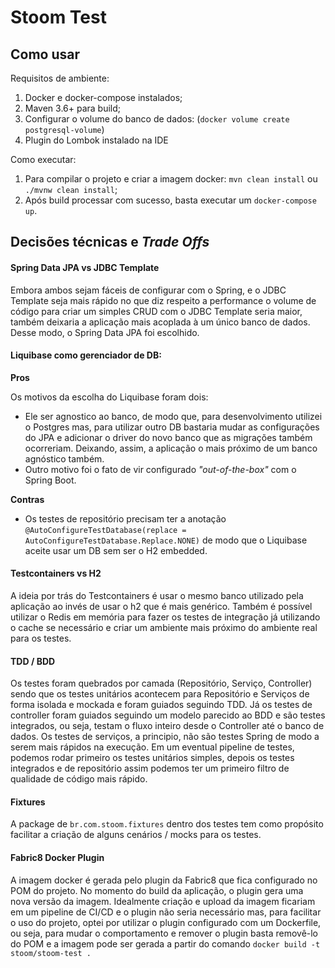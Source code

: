 # Stoom Test

## Como usar
Requisitos de ambiente:
1. Docker e docker-compose instalados;
1. Maven 3.6+ para build;
1. Configurar o volume do banco de dados: (`docker volume create postgresql-volume`)
1. Plugin do Lombok instalado na IDE

Como executar:
1. Para compilar o projeto e criar a imagem docker: `mvn clean install` ou `./mvnw clean install`;
1. Após build processar com sucesso, basta executar um `docker-compose up`.

## Decisões técnicas e _Trade Offs_

#### 

#### Spring Data JPA vs JDBC Template
Embora ambos sejam fáceis de configurar com o Spring, e o JDBC Template seja mais rápido no que diz respeito a performance o volume de código para criar um simples CRUD com o JDBC Template seria maior, também deixaria a aplicação mais acoplada à um único banco de dados.
Desse modo, o Spring Data JPA foi escolhido. 

#### Liquibase como gerenciador de DB:
**Pros**

Os motivos da escolha do Liquibase foram dois:
- Ele ser agnostico ao banco, de modo que, para desenvolvimento utilizei o Postgres mas, para utilizar outro DB bastaria mudar as configurações do JPA e adicionar o driver do novo banco que as migrações também ocorreriam. Deixando, assim, a aplicação o mais próximo de um banco agnóstico também.
- Outro motivo foi o fato de vir configurado _"out-of-the-box"_ com o Spring Boot.

**Contras**

- Os testes de repositório precisam ter a anotação `@AutoConfigureTestDatabase(replace =  AutoConfigureTestDatabase.Replace.NONE)` de modo que o Liquibase aceite usar um DB sem ser o H2 embedded.

#### Testcontainers vs H2
A ideia por trás do Testcontainers é usar o mesmo banco utilizado pela aplicação ao invés de usar o h2 que é mais genérico.
Também é possível utilizar o Redis em memória para fazer os testes de integração já utilizando o cache se necessário e criar um ambiente mais próximo do ambiente real para os testes.

#### TDD / BDD
Os testes foram quebrados por camada (Repositório, Serviço, Controller) sendo que os testes unitários acontecem para Repositório e Serviços de forma isolada e mockada e foram guiados seguindo TDD.
Já os testes de controller foram guiados seguindo um modelo parecido ao BDD e são testes integrados, ou seja, testam o fluxo inteiro desde o Controller até o banco de dados.
Os testes de serviços, a principio, não são testes Spring de modo a serem mais rápidos na execução. Em um eventual pipeline de testes, podemos rodar primeiro os testes unitários simples, depois os testes integrados e de repositório assim podemos ter um primeiro filtro de qualidade de código mais rápido. 

#### Fixtures
A package de `br.com.stoom.fixtures` dentro dos testes tem como propósito facilitar a criação de alguns cenários / mocks para os testes.

#### Fabric8 Docker Plugin
A imagem docker é gerada pelo plugin da Fabric8 que fica configurado no POM do projeto. No momento do build da aplicação, o plugin gera uma nova versão da imagem.
Idealmente criação e upload da imagem ficariam em um pipeline de CI/CD e o plugin não seria necessário mas, para facilitar o uso do projeto, optei por utilizar o plugin configurado com um Dockerfile, ou seja, para mudar o comportamento e remover o plugin basta removê-lo do POM e a imagem pode ser gerada a partir do comando `docker build -t stoom/stoom-test .` 